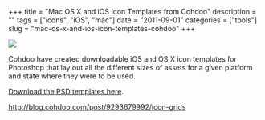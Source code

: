 +++
title = "Mac OS X and iOS Icon Templates from Cohdoo"
description = ""
tags = ["icons", "iOS", "mac"]
date = "2011-09-01"
categories = ["tools"]
slug = "mac-os-x-and-ios-icon-templates-cohdoo"
+++


<div class="tool-screenshot mb1"><a href="http://blog.cohdoo.com/post/9293679992/icon-grids"><img id="bluga-thumbnail-2729" class="bluga-thumbnail custom" src="http://media.konigi.com/bluga/
wt522ff7552cb24_custom.jpg"/></a></div><p>Cohdoo have created downloadable iOS and OS X icon templates for Photoshop that lay out all the different sizes of assets for a given platform and state where they were to be used.</p>

<p><a href="http://blog.cohdoo.com/post/9293679992/icon-grids">Download the PSD templates here</a>.</p>

  
<p><a href="http://blog.cohdoo.com/post/9293679992/icon-grids">http://blog.cohdoo.com/post/9293679992/icon-grids</a></p>
      
